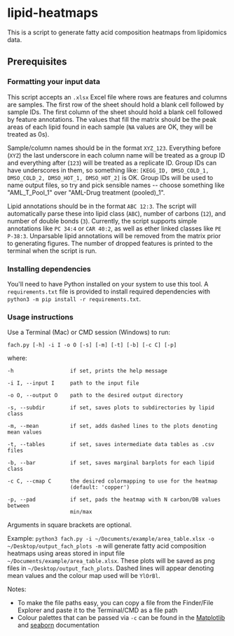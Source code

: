 # lipid-heatmaps

This is a script to generate fatty acid composition heatmaps from lipidomics data.

## Prerequisites

### Formatting your input data

This script accepts an `.xlsx` Excel file where rows are features and columns are samples. The first row of the sheet should hold a blank cell followed by sample IDs. The first column of the sheet should hold a blank cell followed by feature annotations. The values that fill the matrix should be the peak areas of each lipid found in each sample (`NA` values are OK, they will be treated as 0s).

Sample/column names should be in the format `XYZ_123`. Everything before (`XYZ`) the last underscore in each column name will be treated as a group ID and everything after (`123`) will be treated as a replicate ID. Group IDs can have underscores in them, so something like: `[KEGG_ID, DMSO_COLD_1, DMSO_COLD_2, DMSO_HOT_1, DMSO_HOT_2]` is OK. Group IDs will be used to name output files, so try and pick sensible names -- choose something like "AML_T_Pool_1" over "AML-Drug treatment (pooled)_1".

Lipid annotations should be in the format `ABC 12:3`. The script will automatically parse these into lipid class (`ABC`), number of carbons (`12`), and number of double bonds (`3`). Currently, the script supports simple annotations like `PC 34:4` or `CAR 40:2`, as well as ether linked classes like `PE P-38:3`. Unparsable lipid annotations will be removed from the matrix prior to generating figures. The number of dropped features is printed to the terminal when the script is run.

### Installing dependencies

You'll need to have Python installed on your system to use this tool. A `requirements.txt` file is provided to install required dependencies with `python3 -m pip install -r requirements.txt`.

### Usage instructions

Use a Terminal (Mac) or CMD session (Windows) to run:

```
fach.py [-h] -i I -o O [-s] [-m] [-t] [-b] [-c C] [-p]
```

where:

```
-h                  if set, prints the help message

-i I, --input I     path to the input file

-o O, --output O    path to the desired output directory

-s, --subdir        if set, saves plots to subdirectories by lipid class

-m, --mean          if set, adds dashed lines to the plots denoting mean values

-t, --tables        if set, saves intermediate data tables as .csv files

-b, --bar           if set, saves marginal barplots for each lipid class

-c C, --cmap C      the desired colormapping to use for the heatmap
                    (default: 'copper')

-p, --pad           if set, pads the heatmap with N carbon/DB values between
                    min/max
```

Arguments in square brackets are optional.

Example: `python3 fach.py -i ~/Documents/example/area_table.xlsx -o ~/Desktop/output_fach_plots -m` will generate fatty acid composition heatmaps using areas stored in input file `~/Documents/example/area_table.xlsx`. These plots will be saved as png files in `~/Desktop/output_fach_plots`. Dashed lines will appear denoting mean values and the colour map used will be `YlOrBl`.

Notes:
* To make the file paths easy, you can copy a file from the Finder/File Explorer and paste it to the Terminal/CMD as a file path
* Colour palettes that can be passed via `-c` can be found in the [Matplotlib](https://matplotlib.org/stable/tutorials/colors/colormaps.html) and [seaborn](https://seaborn.pydata.org/tutorial/color_palettes.html) documentation
